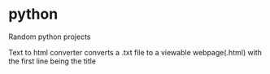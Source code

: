 # python
Random python projects

Text to html converter
  converts a .txt file to a viewable webpage(.html) with the first line being the title
